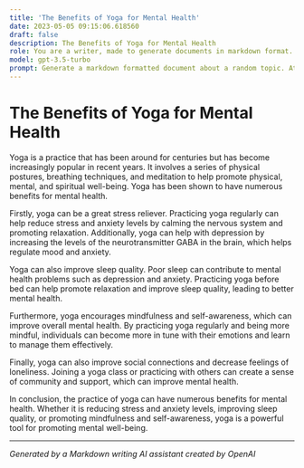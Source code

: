 ```yaml
---
title: 'The Benefits of Yoga for Mental Health'
date: 2023-05-05 09:15:06.618560
draft: false
description: The Benefits of Yoga for Mental Health
role: You are a writer, made to generate documents in markdown format. It is very important that all of the documents you generate are in valid markdown format.
model: gpt-3.5-turbo
prompt: Generate a markdown formatted document about a random topic. At the bottom, include a disclaimer explaining that the document was generated by you. The first line of the document should be the title. Make sure that the entire document is in proper markdown format, using a mix of various tags to make the document visually appealing.
---
```


# The Benefits of Yoga for Mental Health

Yoga is a practice that has been around for centuries but has become increasingly popular in recent years. It involves a series of physical postures, breathing techniques, and meditation to help promote physical, mental, and spiritual well-being. Yoga has been shown to have numerous benefits for mental health.

Firstly, yoga can be a great stress reliever. Practicing yoga regularly can help reduce stress and anxiety levels by calming the nervous system and promoting relaxation. Additionally, yoga can help with depression by increasing the levels of the neurotransmitter GABA in the brain, which helps regulate mood and anxiety.

Yoga can also improve sleep quality. Poor sleep can contribute to mental health problems such as depression and anxiety. Practicing yoga before bed can help promote relaxation and improve sleep quality, leading to better mental health.

Furthermore, yoga encourages mindfulness and self-awareness, which can improve overall mental health. By practicing yoga regularly and being more mindful, individuals can become more in tune with their emotions and learn to manage them effectively.

Finally, yoga can also improve social connections and decrease feelings of loneliness. Joining a yoga class or practicing with others can create a sense of community and support, which can improve mental health.

In conclusion, the practice of yoga can have numerous benefits for mental health. Whether it is reducing stress and anxiety levels, improving sleep quality, or promoting mindfulness and self-awareness, yoga is a powerful tool for promoting mental well-being.

---
*Generated by a Markdown writing AI assistant created by OpenAI*